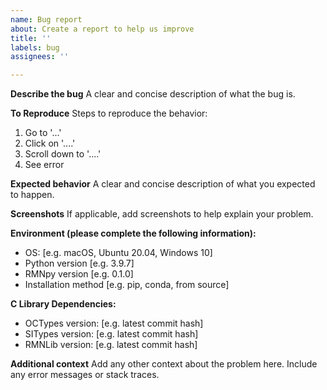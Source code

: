 ```yaml
---
name: Bug report
about: Create a report to help us improve
title: ''
labels: bug
assignees: ''

---
```


**Describe the bug**
A clear and concise description of what the bug is.

**To Reproduce**
Steps to reproduce the behavior:

1. Go to '...'
2. Click on '....'
3. Scroll down to '....'
4. See error

**Expected behavior**
A clear and concise description of what you expected to happen.

**Screenshots**
If applicable, add screenshots to help explain your problem.

**Environment (please complete the following information):**

- OS: [e.g. macOS, Ubuntu 20.04, Windows 10]
- Python version [e.g. 3.9.7]
- RMNpy version [e.g. 0.1.0]
- Installation method [e.g. pip, conda, from source]

**C Library Dependencies:**

- OCTypes version: [e.g. latest commit hash]
- SITypes version: [e.g. latest commit hash]
- RMNLib version: [e.g. latest commit hash]

**Additional context**
Add any other context about the problem here. Include any error messages or stack traces.
